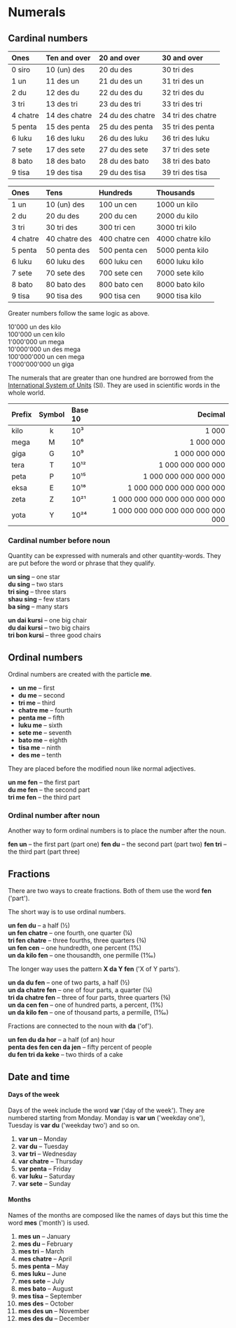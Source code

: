# Numerals

## Cardinal numbers

| Ones    | Ten and over | 20 and over      | 30 and over      |
|:--------|:-------------|:-----------------|:-----------------|
| 0 siro  | 10 (un) des  | 20 du des        | 30 tri des       |
| 1 un    | 11 des un    | 21 du des un     | 31 tri des un    |
| 2 du    | 12 des du    | 22 du des du     | 32 tri des du    |
| 3 tri   | 13 des tri   | 23 du des tri    | 33 tri des tri   |
| 4 chatre| 14 des chatre| 24 du des chatre | 34 tri des chatre|
| 5 penta | 15 des penta | 25 du des penta  | 35 tri des penta |
| 6 luku  | 16 des luku  | 26 du des luku   | 36 tri des luku  |
| 7 sete  | 17 des sete  | 27 du des sete   | 37 tri des sete  |
| 8 bato  | 18 des bato  | 28 du des bato   | 38 tri des bato  |
| 9 tisa  | 19 des tisa  | 29 du des tisa   | 39 tri des tisa  |

| Ones    |  Tens         | Hundreds        | Thousands        |
|:--------|:-------------|:----------------|:------------------|
| 1 un    | 10 (un) des  | 100 un cen      | 1000 un kilo      |
| 2 du    | 20 du des    | 200 du cen      | 2000 du kilo      |
| 3 tri   | 30 tri des   | 300 tri cen     | 3000 tri kilo     |
| 4 chatre| 40 chatre des| 400 chatre cen  | 4000 chatre kilo  |
| 5 penta | 50 penta des | 500 penta cen   | 5000 penta kilo   |
| 6 luku  | 60 luku des  | 600 luku cen    | 6000 luku kilo    |
| 7 sete  | 70 sete des  | 700 sete cen    | 7000 sete kilo    |
| 8 bato  | 80 bato des  | 800 bato cen    | 8000 bato kilo    |
| 9 tisa  | 90 tisa des  | 900 tisa cen    | 9000 tisa kilo    |

Greater numbers follow the same logic as above.

10'000 un des kilo  
100'000 un cen kilo  
1'000'000 un mega  
10'000'000 un des mega  
100'000'000 un cen mega  
1'000'000'000 un giga

The numerals that are greater than one hundred are borrowed from the
[International System of Units](https://en.wikipedia.org/wiki/International_System_of_Units) (SI).
They are used in scientific words in the whole world.

| Prefix | Symbol | Base 10 | Decimal                        |
|:-------|:------:|:-----|----------------------------------:|
| kilo   | k      | 10³  |                             1 000 |
| mega   | M      | 10⁶  |                         1 000 000 |
| giga   | G      | 10⁹  |                     1 000 000 000 |
| tera   | T      | 10¹² |                 1 000 000 000 000 |
| peta   | P      | 10¹⁵ |             1 000 000 000 000 000 |
| eksa   | E      | 10¹⁸ |         1 000 000 000 000 000 000 |
| zeta   | Z      | 10²¹ |     1 000 000 000 000 000 000 000 | 
| yota   | Y      | 10²⁴ | 1 000 000 000 000 000 000 000 000 |


### Cardinal number before noun

Quantity can be expressed with numerals and other quantity-words.
They are put before the word or phrase that they qualify.

**un sing**
– one star  
**du sing**
– two stars  
**tri sing**
– three stars  
**shau sing**
– few stars  
**ba sing**
– many stars

**un dai kursi**
– one big chair  
**du dai kursi**
– two big chairs  
**tri bon kursi**
– three good chairs


## Ordinal numbers

Ordinal numbers are created with the particle **me**.

- **un me**
  – first
- **du me**
  – second
- **tri me**
  – third
- **chatre me**
  – fourth
- **penta me**
  – fifth
- **luku me**
  – sixth
- **sete me**
  – seventh
- **bato me**
  – eighth
- **tisa me**
  – ninth
- **des me**
  – tenth

They are placed before the modified noun like normal adjectives.

**un me fen**
– the first part  
**du me fen**
– the second part  
**tri me fen**
– the third part

### Ordinal number after noun

Another way to form ordinal numbers is to place the number after the noun.

**fen un**
– the first part (part one)
**fen du**
– the second part (part two)
**fen tri**
– the third part (part three)


## Fractions

There are two ways to create fractions.
Both of them use the word
**fen**
('part').

The short way is to use ordinal numbers.

**un fen du**
– a half (½)  
**un fen chatre**
– one fourth, one quarter (¼)  
**tri fen chatre**
– three fourths, three quarters (¾)  
**un fen cen**
– one hundredth, one percent (1%)  
**un da kilo fen**
– one thousandth, one permille (1‰)

The longer way uses the pattern
**X da Y fen**
('X of Y parts').

**un da du fen**
– one of two parts, a half (½)  
**un da chatre fen**
– one of four parts, a quarter (¼)  
**tri da chatre fen**
– three of four parts, three quarters (¾)  
**un da cen fen**
– one of hundred parts, a percent, (1%)  
**un da kilo fen**
– one of thousand parts, a permille, (1‰)

Fractions are connected to the noun with
**da**
('of').

**un fen du da hor**
– a half (of an) hour  
**penta des fen cen da jen**
– fifty percent of people  
**du fen tri da keke**
– two thirds of a cake  


## Date and time

#### Days of the week

Days of the week include the word
**var**
('day of the week').
They are numbered starting from Monday.
Monday is
**var un**
('weekday one'),
Tuesday is
**var du**
('weekday two')
and so on.

1. **var un**
   – Monday
2. **var du**
   – Tuesday
3. **var tri**
   – Wednesday
4. **var chatre**
   – Thursday
5. **var penta**
   – Friday
6. **var luku**
   – Saturday
7. **var sete**
   – Sunday

#### Months

Names of the months are composed like the names of days
but this time the word
**mes**
('month') is used.

1. **mes un**
   – January
2. **mes du**
   – February
3. **mes tri**
   – March
4. **mes chatre**
  – April
5. **mes penta**
  – May
6. **mes luku**
  – June
7. **mes sete**
  – July
8. **mes bato**
  – August
9. **mes tisa**
  – September
10. **mes des**
  – October
11. **mes des un**
  – November
12. **mes des du**
  – December

